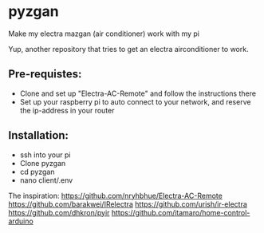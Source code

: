 # pyzgan
Make my electra mazgan (air conditioner) work with my pi

Yup, another repository that tries to get an electra airconditioner to work.

Pre-requistes:
-----------------------
* Clone and set up "Electra-AC-Remote" and follow the instructions there
* Set up your raspberry pi to auto connect to your network, and reserve the ip-address in your router


Installation:
-----------------------
* ssh into your pi
* Clone pyzgan
* cd pyzgan 
* nano client/.env

The inspiration:
https://github.com/nryhbhue/Electra-AC-Remote
https://github.com/barakwei/IRelectra
https://github.com/urish/ir-electra
https://github.com/dhkron/pyir
https://github.com/itamaro/home-control-arduino
